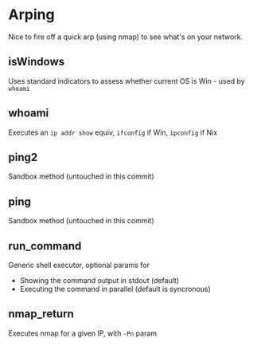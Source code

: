 # Arping

Nice to fire off a quick arp (using nmap) to see what's on your network.

## isWindows
Uses standard indicators to assess whether current OS is Win - used by `whoami`

## whoami
Executes an `ip addr show` equiv, `ifconfig` if Win, `ipconfig` if Nix

## ping2
Sandbox method (untouched in this commit)

## ping
Sandbox method (untouched in this commit)

## run_command
Generic shell executor, optional params for
- Showing the command output in stdout (default)
- Executing the command in parallel (default is syncronous)

## nmap_return
Executes nmap for a given IP, with `-Pn` param
